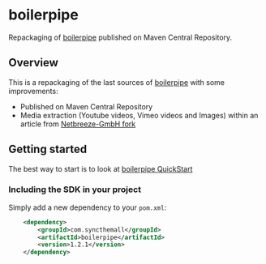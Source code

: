 boilerpipe
======

Repackaging of [boilerpipe](https://code.google.com/p/boilerpipe/) published on Maven Central Repository.

Overview
--------
This is a repackaging of the last sources of [boilerpipe](https://code.google.com/p/boilerpipe/) with some improvements:

  * Published on Maven Central Repository
  * Media extraction (Youtube videos, Vimeo videos and Images) within an article from [Netbreeze-GmbH fork](https://github.com/Netbreeze-GmbH/boilerpipe)

Getting started
-----

The best way to start is to look at [boilerpipe QuickStart](https://code.google.com/p/boilerpipe/wiki/QuickStart)

### Including the SDK in your project

Simply add a new dependency to your `pom.xml`:

```xml
	<dependency>
		<groupId>com.syncthemall</groupId>
		<artifactId>boilerpipe</artifactId>
		<version>1.2.1</version>
	</dependency>
```